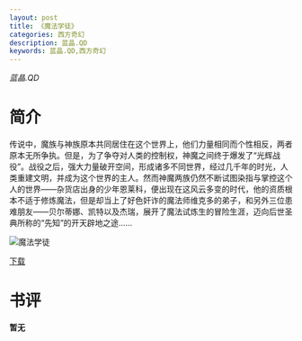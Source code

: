 ```yaml
---
layout: post
title: 《魔法学徒》
categories: 西方奇幻
description: 蓝晶.QD
keywords: 蓝晶.QD,西方奇幻
---
```

*蓝晶.QD*
# 简介
传说中，魔族与神族原本共同居住在这个世界上，他们力量相同而个性相反，两者原本无所争执。但是，为了争夺对人类的控制权，神魔之间终于爆发了“光辉战役”。战役之后，强大力量破开空间，形成诸多不同世界，经过几千年的时光，人类重建文明，并成为这个世界的主人。然而神魔两族仍然不断试图染指与掌控这个人的世界——杂货店出身的少年恩莱科，便出现在这风云多变的时代，他的资质根本不适于修炼魔法，但是却当上了好色奸诈的魔法师维克多的弟子，和另外三位患难朋友——贝尔蒂娜、凯特以及杰瑞，展开了魔法试炼生的冒险生涯，迈向后世圣典所称的“先知”的开天辟地之途……

![魔法学徒](https://cdn.jsdelivr.net/gh/YYbooks0/yybooks0img@master/bookscover2/魔法学徒.uhoxuikxg5s.jpg)

[下载](https://link.jscdn.cn/1drv/aHR0cHM6Ly8xZHJ2Lm1zL3QvcyFBaGU2R2dNWmVFb2poakU4R1RTNHhfa2xoaE1iP2U9TElUYmtN.txt)

# 书评

**暂无**